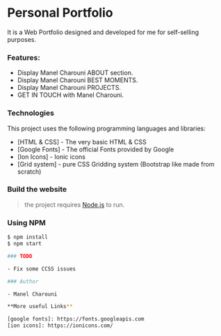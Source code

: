 # Personal Portfolio

It is a Web Portfolio designed and developed for me for self-selling purposes.

### Features:

- Display Manel Charouni ABOUT section.
- Display Manel Charouni BEST MOMENTS.
- Display Manel Charouni PROJECTS.
- GET IN TOUCH with Manel Charouni.

### Technologies

This project uses the following programming languages and libraries:

- [HTML & CSS] - The very basic HTML & CSS
- [Google Fonts] - The official Fonts provided by Google
- [Ion Icons] - Ionic icons
- [Grid system] - pure CSS Gridding system (Bootstrap like made from scratch)

### Build the website

> the project requires [Node.js](https://nodejs.org/) to run.

### Using NPM

```bash
$ npm install
$ npm start

### TODO

- Fix some CCSS issues

### Author

- Manel Charouni

**More useful Links**

[google fonts]: https://fonts.googleapis.com
[ion icons]: https://ionicons.com/
```
